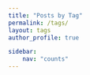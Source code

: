 ```yaml
---
title: "Posts by Tag"
permalink: /tags/
layout: tags
author_profile: true

sidebar:
    nav: "counts"
---
```

